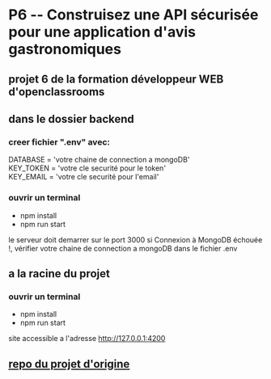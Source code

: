 # P6 -- Construisez une API sécurisée pour une application d'avis gastronomiques
## projet 6 de la formation développeur WEB d'openclassrooms

## dans le dossier backend

### creer fichier ".env" avec:
DATABASE = 'votre chaine de connection a mongoDB'  
KEY_TOKEN = 'votre cle securité pour le token'  
KEY_EMAIL = 'votre cle securité pour l'email'  

### ouvrir un terminal 
* npm install  
* npm run start  

le serveur doit demarrer sur le port 3000
si Connexion à MongoDB échouée !, vérifier votre chaine de connection a mongoDB dans le fichier .env 
## a la racine du projet

### ouvrir un terminal 
* npm install
* npm run start

site accessible a l'adresse http://127.0.0.1:4200

## <a href="https://github.com/OpenClassrooms-Student-Center/Web-Developer-P6#readme">repo du projet d'origine</a> 